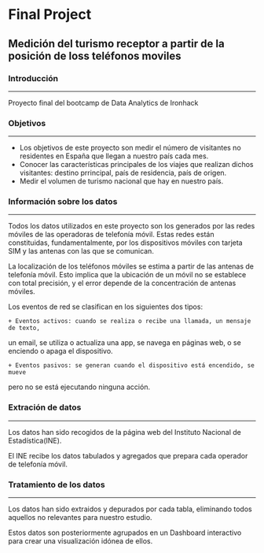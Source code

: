 # Final Project

## Medición del turismo receptor a partir de la posición de loss teléfonos moviles


### Introducción
----------------------------------------------------------------------------------------------------------------------------

  Proyecto final del bootcamp de Data Analytics de Ironhack



### Objetivos
----------------------------------------------------------------------------------------------------------------------------


   + Los objetivos de este proyecto son medir el número de visitantes no residentes en España que llegan a nuestro país cada mes.
   + Conocer las características principales de los viajes que realizan dichos visitantes: destino prrincipal, país de residencia, país de origen.
   + Medir el volumen de turismo nacional que hay en nuestro país.
  

### Información sobre los datos
----------------------------------------------------------------------------------------------------------------------------

Todos los datos utilizados en este proyecto son los generados por las redes móviles de las operadoras de telefonía móvil. 
Estas redes están constituidas, fundamentalmente, por los dispositivos móviles con tarjeta SIM y las antenas con las que se comunican.

La localización de los teléfonos móviles se estima a partir de las antenas de telefonía móvil. Esto implica que la ubicación de un móvil no se establece con total precisión, y
el error depende de la concentración de antenas móviles.

Los eventos de red se clasifican en los siguientes dos tipos: 

	+ Eventos activos: cuando se realiza o recibe una llamada, un mensaje de texto,
un email, se utiliza o actualiza una app, se navega en páginas web, o se enciendo o apaga el dispositivo.

	+ Eventos pasivos: se generan cuando el dispositivo está encendido, se mueve
pero no se está ejecutando ninguna acción. 
  

### Extración de datos
----------------------------------------------------------------------------------------------------------------------------

Los datos han sido recogidos de la página web del Instituto Nacional de Estadística(INE).

El INE recibe los datos tabulados y agregados que prepara cada operador de telefonía móvil.


### Tratamiento de los datos
----------------------------------------------------------------------------------------------------------------------------

Los datos han sido extraidos y depurados por cada tabla, eliminando todos aquellos no relevantes para nuestro estudio.

Estos datos son posteriormente agrupados en un Dashboard interactivo para crear una visualización idónea de ellos.



